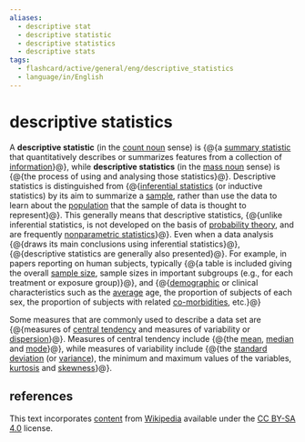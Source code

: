 ```yaml
---
aliases:
  - descriptive stat
  - descriptive statistic
  - descriptive statistics
  - descriptive stats
tags:
  - flashcard/active/general/eng/descriptive_statistics
  - language/in/English
---
```


# descriptive statistics

A __descriptive statistic__ (in the [count noun](count%20noun.md) sense) is {@{a [summary statistic](summary%20statistics.md) that quantitatively describes or summarizes features from a collection of [information](information.md)}@}, while __descriptive statistics__ (in the [mass noun](mass%20noun.md) sense) is {@{the process of using and analysing those statistics}@}. Descriptive statistics is distinguished from {@{[inferential statistics](statistical%20inference.md) (or inductive statistics) by its aim to summarize a [sample](sampling%20(statistics).md), rather than use the data to learn about the [population](statistical%20population.md) that the sample of data is thought to represent}@}. This generally means that descriptive statistics, {@{unlike inferential statistics, is not developed on the basis of [probability theory](probability%20theory.md), and are frequently [nonparametric statistics](nonparametric%20statistics.md)}@}. Even when a data analysis {@{draws its main conclusions using inferential statistics}@}, {@{descriptive statistics are generally also presented}@}. For example, in papers reporting on human subjects, typically {@{a table is included giving the overall [sample size](sample%20size%20determination.md), sample sizes in important subgroups (e.g., for each treatment or exposure group)}@}, and {@{[demographic](demography.md) or clinical characteristics such as the [average](average.md) age, the proportion of subjects of each sex, the proportion of subjects with related [co-morbidities](comorbidity.md), etc.}@} <!--SR:!2025-06-15,214,310!2027-07-03,777,330!2025-07-18,227,310!2025-07-12,200,270!2025-09-13,254,290!2025-06-28,231,330!2026-05-06,456,310!2025-12-15,312,290-->

Some measures that are commonly used to describe a data set are {@{measures of [central tendency](central%20tendency.md) and measures of variability or [dispersion](statistical%20dispersion.md)}@}. Measures of central tendency include {@{the [mean](mean.md), [median](median.md) and [mode](mode%20(statistics).md)}@}, while measures of variability include {@{the [standard deviation](standard%20deviation.md) (or [variance](variance.md)), the minimum and maximum values of the variables, [kurtosis](kurtosis.md) and [skewness](skewness.md)}@}. <!--SR:!2025-07-01,232,330!2025-07-10,240,330!2026-09-27,551,310-->

## references

This text incorporates [content](https://en.wikipedia.org/wiki/descriptive_statistics) from [Wikipedia](Wikipedia.md) available under the [CC BY-SA 4.0](https://creativecommons.org/licenses/by-sa/4.0/) license.
